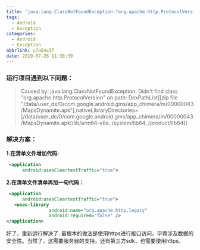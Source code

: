 ```yaml
---
title: 'java.lang.ClassNotFoundException:"org.apache.http.ProtocolVersion"'
tags:
  - Android
  - Exception
categories:
  - Android
  - Exception
abbrlink: c7a54c5f
date: 2019-07-26 11:38:39
---
```


### 运行项目遇到以下问题：


> Caused by: java.lang.ClassNotFoundException: Didn't find class "org.apache.http.ProtocolVersion" on path: DexPathList[[zip file "/data/user_de/0/com.google.android.gms/app_chimera/m/00000043/MapsDynamite.apk"],nativeLibraryDirectories=[/data/user_de/0/com.google.android.gms/app_chimera/m/00000043/MapsDynamite.apk!/lib/arm64-v8a, /system/lib64, /product/lib64]]


### 解决方案：

**1.在清单文件增加代码:**

```xml
 <application
      android:usesCleartextTraffic="true">
```

**2.在清单文件清单再加一句代码：**

```xml
 <application
      android:usesCleartextTraffic="true">
   <uses-library
                android:name="org.apache.http.legacy"
                android:required="false" />
</application>
```

好了，重新运行解决了.
最根本的做法是使用https进行接口访问，毕竟涉及数据的安全性。当然了，这需要服务器的支持。还有第三方sdk，也需要使用https。

<!--more-->